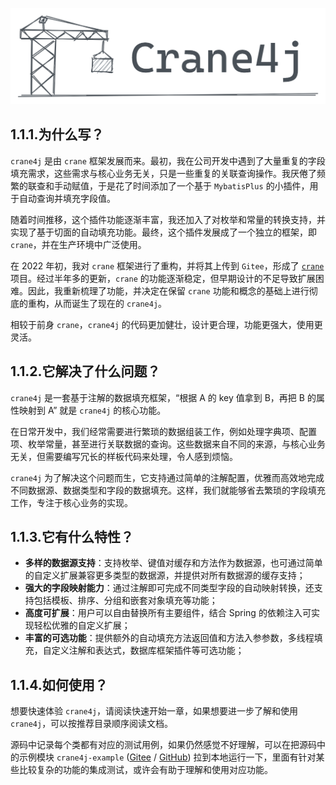 ![image-20230220150040070](./image-20230220150040070.png)

## 1.1.1.为什么写？

`crane4j` 是由 `crane` 框架发展而来。最初，我在公司开发中遇到了大量重复的字段填充需求，这些需求与核心业务无关，只是一些重复的关联查询操作。我厌倦了频繁的联查和手动赋值，于是花了时间添加了一个基于 `MybatisPlus` 的小插件，用于自动查询并填充字段值。

随着时间推移，这个插件功能逐渐丰富，我还加入了对枚举和常量的转换支持，并实现了基于切面的自动填充功能。最终，这个插件发展成了一个独立的框架，即 `crane`，并在生产环境中广泛使用。

在 2022 年初，我对 `crane` 框架进行了重构，并将其上传到 `Gitee`，形成了 [`crane`](https://github.com/Createsequence/crane) 项目。经过半年多的更新，`crane` 的功能逐渐稳定，但早期设计的不足导致扩展困难。因此，我重新梳理了功能，并决定在保留 `crane` 功能和概念的基础上进行彻底的重构，从而诞生了现在的 `crane4j`。

相较于前身 `crane`，`crane4j` 的代码更加健壮，设计更合理，功能更强大，使用更灵活。

## 1.1.2.它解决了什么问题？

`crane4j` 是一套基于注解的数据填充框架，“根据 A 的 key 值拿到 B，再把 B 的属性映射到 A” 就是 `crane4j` 的核心功能。

在日常开发中，我们经常需要进行繁琐的数据组装工作，例如处理字典项、配置项、枚举常量，甚至进行关联数据的查询。这些数据来自不同的来源，与核心业务无关，但需要编写冗长的样板代码来处理，令人感到烦恼。

`crane4j` 为了解决这个问题而生，它支持通过简单的注解配置，优雅而高效地完成不同数据源、数据类型和字段的数据填充。这样，我们就能够省去繁琐的字段填充工作，专注于核心业务的实现。

## 1.1.3.它有什么特性？

- **多样的数据源支持**：支持枚举、键值对缓存和方法作为数据源，也可通过简单的自定义扩展兼容更多类型的数据源，并提供对所有数据源的缓存支持；
- **强大的字段映射能力**：通过注解即可完成不同类型字段的自动映射转换，还支持包括模板、排序、分组和嵌套对象填充等功能；
- **高度可扩展**：用户可以自由替换所有主要组件，结合 Spring 的依赖注入可实现轻松优雅的自定义扩展；
- **丰富的可选功能**：提供额外的自动填充方法返回值和方法入参参数，多线程填充，自定义注解和表达式，数据库框架插件等可选功能；

## 1.1.4.如何使用？

想要快速体验 `crane4j`，请阅读快速开始一章，如果想要进一步了解和使用 `crane4j`，可以按推荐目录顺序阅读文档。

源码中记录每个类都有对应的测试用例，如果仍然感觉不好理解，可以在把源码中的示例模块 `crane4j-example` ([Gitee](https://gitee.com/CreateSequence/crane4j/tree/dev/crane4j-example) / [GitHub](https://github.com/opengoofy/crane4j/tree/dev/crane4j-example))  拉到本地运行一下，里面有针对某些比较复杂的功能的集成测试，或许会有助于理解和使用对应功能。
